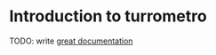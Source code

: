 # Introduction to turrometro

TODO: write [great documentation](http://jacobian.org/writing/what-to-write/)

